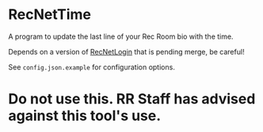 # RecNetTime
 A program to update the last line of your Rec Room bio with the time.

 Depends on a version of [RecNetLogin](https://github.com/Jegarde/RecNet-Login) that is pending merge, be careful! 
 
 See `config.json.example` for configuration options.

# Do not use this. RR Staff has advised against this tool's use. 